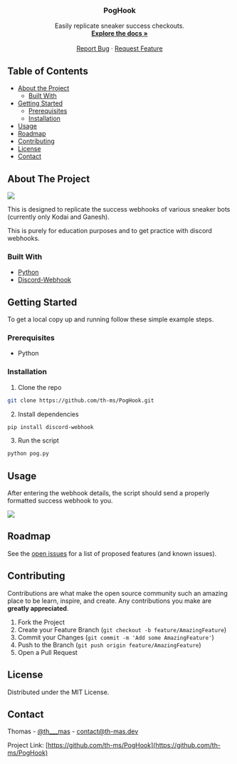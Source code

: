 <!-- PROJECT LOGO -->
<br />
<p align="center">

  <h3 align="center">PogHook</h3>

  <p align="center">
    Easily replicate sneaker success checkouts.
    <br />
    <a href="https://github.com/th-ms/PogHook"><strong>Explore the docs »</strong></a>
    <br />
    <br />
    <a href="https://github.com/th-ms/PogHook">Report Bug</a>
    ·
    <a href="https://github.com/th-ms/PogHook">Request Feature</a>
  </p>
</p>



<!-- TABLE OF CONTENTS -->
## Table of Contents

* [About the Project](#about-the-project)
  * [Built With](#built-with)
* [Getting Started](#getting-started)
  * [Prerequisites](#prerequisites)
  * [Installation](#installation)
* [Usage](#usage)
* [Roadmap](#roadmap)
* [Contributing](#contributing)
* [License](#license)
* [Contact](#contact)



<!-- ABOUT THE PROJECT -->
## About The Project

<img src="https://cdn.discordapp.com/attachments/562041975797317643/739885231284158520/unknown.png">

This is designed to replicate the success webhooks of various sneaker bots (currently only Kodai and Ganesh). 

This is purely for education purposes and to get practice with discord webhooks.

### Built With
* [Python](https://www.python.org)
* [Discord-Webhook](https://pypi.org/project/discord-webhook/)


<!-- GETTING STARTED -->
## Getting Started

To get a local copy up and running follow these simple example steps.

### Prerequisites

* Python

### Installation

1. Clone the repo
```sh
git clone https://github.com/th-ms/PogHook.git
```
2. Install dependencies
```sh
pip install discord-webhook
```
3. Run the script
```sh
python pog.py
```



<!-- USAGE EXAMPLES -->
## Usage

After entering the webhook details, the script should send a properly formatted success webhook to you.

<img src="https://cdn.discordapp.com/attachments/562041975797317643/739884618681155616/unknown.png">


<!-- ROADMAP -->
## Roadmap

See the [open issues](https://github.com/th-ms/PogHook/issues) for a list of proposed features (and known issues).



<!-- CONTRIBUTING -->
## Contributing

Contributions are what make the open source community such an amazing place to be learn, inspire, and create. Any contributions you make are **greatly appreciated**.

1. Fork the Project
2. Create your Feature Branch (`git checkout -b feature/AmazingFeature`)
3. Commit your Changes (`git commit -m 'Add some AmazingFeature'`)
4. Push to the Branch (`git push origin feature/AmazingFeature`)
5. Open a Pull Request



<!-- LICENSE -->
## License

Distributed under the MIT License.



<!-- CONTACT -->
## Contact

Thomas - [@th___mas](https://twitter.com/th___mas) - contact@th-mas.dev

Project Link: [https://github.com/th-ms/PogHook](https://github.com/th-ms/PogHook)
